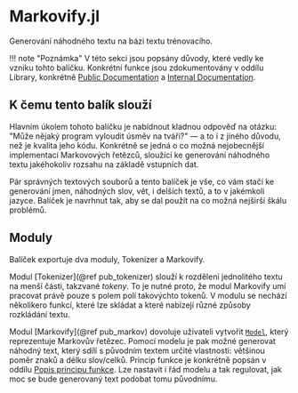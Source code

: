 # Markovify.jl

Generování náhodného textu na bázi textu trénovacího.

!!! note "Poznámka"
    V této sekci jsou popsány důvody, které vedly ke vzniku tohto balíčku. Konkrétní funkce jsou zdokumentovány v oddílu Library, konkrétně [Public Documentation](@ref) a [Internal Documentation](@ref).

## K čemu tento balík slouží

Hlavním úkolem tohoto balíčku je nabídnout kladnou odpověď na otázku: "Může nějaký program vyloudit úsměv na tváři?" — a to i z jiného důvodu, než je kvalita jeho kódu. Konkrétně se jedná o co možná nejobecnější implementaci Markovových řetězců, sloužící ke generování náhodného textu jakéhokoliv rozsahu na základě vstupních dat.

Pár správných textových souborů a tento balíček je vše, co vám stačí ke generování jmen, náhodných slov,
vět, i delších textů, a to v jakémkoli jazyce. Balíček je navrhnut tak, aby se dal použít na co možná nejširší škálu problémů.

## Moduly

Balíček exportuje dva moduly, Tokenizer a Markovify.

Modul [Tokenizer](@ref pub_tokenizer) slouží k rozdělení jednolitého textu na menší části, takzvané *tokeny*. To je nutné proto, že modul Markovify umí pracovat právě pouze s polem polí takovýchto tokenů. V modulu se nechází několikero funkcí, které lze skládat a které nabízejí různé způsoby rozkládání textu.

Modul [Markovify](@ref pub_markov) dovoluje uživateli vytvořit [`Model`](@ref), který reprezentuje Markovův řetězec. Pomocí modelu je pak možné generovat náhodný text, který sdílí s původním textem určité vlastnosti: většinou poměr znaků a délku slov/celků. Princip funkce je konkrétně popsán v oddílu [Popis principu funkce](@ref). Lze nastavit i řád modelu a tak regulovat, jak moc se bude generovaný text podobat tomu původnímu.
